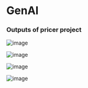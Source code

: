 # GenAI

### Outputs of pricer project
![image](https://github.com/user-attachments/assets/771cebf6-c85b-4afa-9a01-fce85e47db34)


![image](https://github.com/user-attachments/assets/b8aa693c-59de-4d29-ab1c-660230d8629c)


![image](https://github.com/user-attachments/assets/86c91ad2-ae30-4b01-9a3b-4c948ad63c71)



![image](https://github.com/user-attachments/assets/77e1f5b8-00e9-4fa7-a171-773059de5b69)
